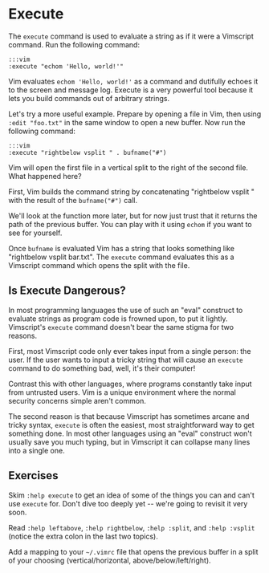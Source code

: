 Execute
=======

The `execute` command is used to evaluate a string as if it were a Vimscript
command.  Run the following command:

    :::vim
    :execute "echom 'Hello, world!'"

Vim evaluates `echom 'Hello, world!'` as a command and dutifully echoes it to
the screen and message log.  Execute is a very powerful tool because it lets you
build commands out of arbitrary strings.

Let's try a more useful example.  Prepare by opening a file in Vim, then using
`:edit "foo.txt"` in the same window to open a new buffer.  Now run the
following command:

    :::vim
    :execute "rightbelow vsplit " . bufname("#")

Vim will open the first file in a vertical split to the right of the second
file.  What happened here?

First, Vim builds the command string by concatenating "rightbelow vsplit
" with the result of the `bufname("#")` call.

We'll look at the function more later, but for now just trust that it returns
the path of the previous buffer.  You can play with it using `echom` if you want
to see for yourself.

Once `bufname` is evaluated Vim has a string that looks something like
"rightbelow vsplit bar.txt".  The `execute` command evaluates this as
a Vimscript command which opens the split with the file.

Is Execute Dangerous?
---------------------

In most programming languages the use of such an "eval" construct to evaluate
strings as program code is frowned upon, to put it lightly.  Vimscript's
`execute` command doesn't bear the same stigma for two reasons.

First, most Vimscript code only ever takes input from a single person: the user.
If the user wants to input a tricky string that will cause an `execute` command
to do something bad, well, it's their computer!

Contrast this with other languages, where programs constantly take input from
untrusted users.  Vim is a unique environment where the normal security concerns
simple aren't common.

The second reason is that because Vimscript has sometimes arcane and tricky
syntax, `execute` is often the easiest, most straightforward way to get
something done.  In most other languages using an "eval" construct won't usually
save you much typing, but in Vimscript it can collapse many lines into a single
one.

Exercises
---------

Skim `:help execute` to get an idea of some of the things you can and can't use
`execute` for.  Don't dive too deeply yet -- we're going to revisit it very
soon.

Read `:help leftabove`, `:help rightbelow`, `:help :split`, and `:help :vsplit`
(notice the extra colon in the last two topics).

Add a mapping to your `~/.vimrc` file that opens the previous buffer in a split
of your choosing (vertical/horizontal, above/below/left/right).
